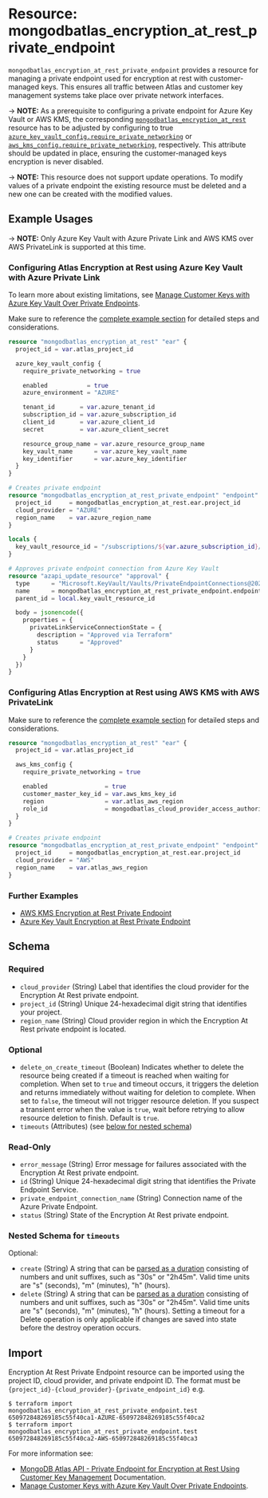 # Resource: mongodbatlas_encryption_at_rest_private_endpoint

`mongodbatlas_encryption_at_rest_private_endpoint` provides a resource for managing a private endpoint used for encryption at rest with customer-managed keys. This ensures all traffic between Atlas and customer key management systems take place over private network interfaces.

-> **NOTE:** As a prerequisite to configuring a private endpoint for Azure Key Vault or AWS KMS, the corresponding [`mongodbatlas_encryption_at_rest`](encryption_at_rest) resource has to be adjusted by configuring to true [`azure_key_vault_config.require_private_networking`](encryption_at_rest#require_private_networking) or [`aws_kms_config.require_private_networking`](encryption_at_rest#require_private_networking), respectively. This attribute should be updated in place, ensuring the customer-managed keys encryption is never disabled.

-> **NOTE:** This resource does not support update operations. To modify values of a private endpoint the existing resource must be deleted and a new one can be created with the modified values.

## Example Usages

-> **NOTE:** Only Azure Key Vault with Azure Private Link and AWS KMS over AWS PrivateLink is supported at this time.

### Configuring Atlas Encryption at Rest using Azure Key Vault with Azure Private Link
To learn more about existing limitations, see [Manage Customer Keys with Azure Key Vault Over Private Endpoints](https://www.mongodb.com/docs/atlas/security/azure-kms-over-private-endpoint/#manage-customer-keys-with-azure-key-vault-over-private-endpoints).

Make sure to reference the [complete example section](https://github.com/mongodb/terraform-provider-mongodbatlas/tree/master/examples/mongodbatlas_encryption_at_rest_private_endpoint/azure) for detailed steps and considerations.

```terraform
resource "mongodbatlas_encryption_at_rest" "ear" {
  project_id = var.atlas_project_id

  azure_key_vault_config {
    require_private_networking = true

    enabled           = true
    azure_environment = "AZURE"

    tenant_id       = var.azure_tenant_id
    subscription_id = var.azure_subscription_id
    client_id       = var.azure_client_id
    secret          = var.azure_client_secret

    resource_group_name = var.azure_resource_group_name
    key_vault_name      = var.azure_key_vault_name
    key_identifier      = var.azure_key_identifier
  }
}

# Creates private endpoint
resource "mongodbatlas_encryption_at_rest_private_endpoint" "endpoint" {
  project_id     = mongodbatlas_encryption_at_rest.ear.project_id
  cloud_provider = "AZURE"
  region_name    = var.azure_region_name
}

locals {
  key_vault_resource_id = "/subscriptions/${var.azure_subscription_id}/resourceGroups/${var.azure_resource_group_name}/providers/Microsoft.KeyVault/vaults/${var.azure_key_vault_name}"
}

# Approves private endpoint connection from Azure Key Vault
resource "azapi_update_resource" "approval" {
  type      = "Microsoft.KeyVault/Vaults/PrivateEndpointConnections@2023-07-01"
  name      = mongodbatlas_encryption_at_rest_private_endpoint.endpoint.private_endpoint_connection_name
  parent_id = local.key_vault_resource_id

  body = jsonencode({
    properties = {
      privateLinkServiceConnectionState = {
        description = "Approved via Terraform"
        status      = "Approved"
      }
    }
  })
}
```

### Configuring Atlas Encryption at Rest using AWS KMS with AWS PrivateLink

Make sure to reference the [complete example section](https://github.com/mongodb/terraform-provider-mongodbatlas/tree/master/examples/mongodbatlas_encryption_at_rest_private_endpoint/aws) for detailed steps and considerations.

```terraform
resource "mongodbatlas_encryption_at_rest" "ear" {
  project_id = var.atlas_project_id

  aws_kms_config {
    require_private_networking = true

    enabled                = true
    customer_master_key_id = var.aws_kms_key_id
    region                 = var.atlas_aws_region
    role_id                = mongodbatlas_cloud_provider_access_authorization.auth_role.role_id
  }
}

# Creates private endpoint
resource "mongodbatlas_encryption_at_rest_private_endpoint" "endpoint" {
  project_id     = mongodbatlas_encryption_at_rest.ear.project_id
  cloud_provider = "AWS"
  region_name    = var.atlas_aws_region
}
```

### Further Examples
- [AWS KMS Encryption at Rest Private Endpoint](https://github.com/mongodb/terraform-provider-mongodbatlas/tree/master/examples/mongodbatlas_encryption_at_rest_private_endpoint/aws)
- [Azure Key Vault Encryption at Rest Private Endpoint](https://github.com/mongodb/terraform-provider-mongodbatlas/tree/master/examples/mongodbatlas_encryption_at_rest_private_endpoint/azure)

<!-- schema generated by tfplugindocs -->
## Schema

### Required

- `cloud_provider` (String) Label that identifies the cloud provider for the Encryption At Rest private endpoint.
- `project_id` (String) Unique 24-hexadecimal digit string that identifies your project.
- `region_name` (String) Cloud provider region in which the Encryption At Rest private endpoint is located.

### Optional

- `delete_on_create_timeout` (Boolean) Indicates whether to delete the resource being created if a timeout is reached when waiting for completion. When set to `true` and timeout occurs, it triggers the deletion and returns immediately without waiting for deletion to complete. When set to `false`, the timeout will not trigger resource deletion. If you suspect a transient error when the value is `true`, wait before retrying to allow resource deletion to finish. Default is `true`.
- `timeouts` (Attributes) (see [below for nested schema](#nestedatt--timeouts))

### Read-Only

- `error_message` (String) Error message for failures associated with the Encryption At Rest private endpoint.
- `id` (String) Unique 24-hexadecimal digit string that identifies the Private Endpoint Service.
- `private_endpoint_connection_name` (String) Connection name of the Azure Private Endpoint.
- `status` (String) State of the Encryption At Rest private endpoint.

<a id="nestedatt--timeouts"></a>
### Nested Schema for `timeouts`

Optional:

- `create` (String) A string that can be [parsed as a duration](https://pkg.go.dev/time#ParseDuration) consisting of numbers and unit suffixes, such as "30s" or "2h45m". Valid time units are "s" (seconds), "m" (minutes), "h" (hours).
- `delete` (String) A string that can be [parsed as a duration](https://pkg.go.dev/time#ParseDuration) consisting of numbers and unit suffixes, such as "30s" or "2h45m". Valid time units are "s" (seconds), "m" (minutes), "h" (hours). Setting a timeout for a Delete operation is only applicable if changes are saved into state before the destroy operation occurs.

## Import 
Encryption At Rest Private Endpoint resource can be imported using the project ID, cloud provider, and private endpoint ID. The format must be `{project_id}-{cloud_provider}-{private_endpoint_id}` e.g.

```
$ terraform import mongodbatlas_encryption_at_rest_private_endpoint.test 650972848269185c55f40ca1-AZURE-650972848269185c55f40ca2
$ terraform import mongodbatlas_encryption_at_rest_private_endpoint.test 650972848269185c55f40ca2-AWS-650972848269185c55f40ca3
```

For more information see: 
- [MongoDB Atlas API - Private Endpoint for Encryption at Rest Using Customer Key Management](https://www.mongodb.com/docs/api/doc/atlas-admin-api-v2/operation/operation-getencryptionatrestprivateendpoint) Documentation.
- [Manage Customer Keys with Azure Key Vault Over Private Endpoints](https://www.mongodb.com/docs/atlas/security/azure-kms-over-private-endpoint/).
